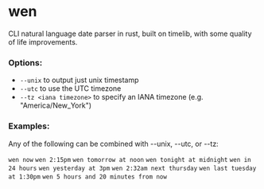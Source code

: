 # wen
CLI natural language date parser in rust, built on timelib, with some quality of life improvements.

### Options:
- `--unix` to output just unix timestamp
- `--utc` to use the UTC timezone
- `--tz <iana timezone>` to specify an IANA timezone (e.g. "America/New_York")

### Examples:
Any of the following can be combined with --unix, --utc, or --tz:

`wen now`
`wen 2:15pm`
`wen tomorrow at noon`
`wen tonight at midnight`
`wen in 24 hours`
`wen yesterday at 3pm`
`wen 2:32am next thursday`
`wen last tuesday at 1:30pm`
`wen 5 hours and 20 minutes from now`
